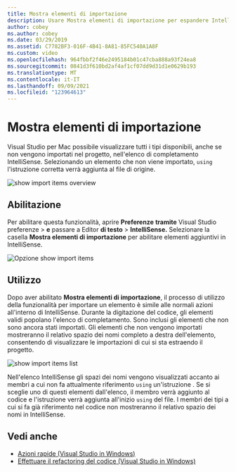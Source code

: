 ```yaml
---
title: Mostra elementi di importazione
description: Usare Mostra elementi di importazione per espandere IntelliSense in Visual Studio per Mac.
author: cobey
ms.author: cobey
ms.date: 03/29/2019
ms.assetid: C7782BF3-016F-4B41-8A81-85FC540A1A8F
ms.custom: video
ms.openlocfilehash: 964fbbf2f46e2495184b01c47cba888a93f24ea8
ms.sourcegitcommit: 0841d3f610bd2af4af1cf07dd9d31d1e0629b193
ms.translationtype: MT
ms.contentlocale: it-IT
ms.lasthandoff: 09/09/2021
ms.locfileid: "123964613"
---
```

# <a name="show-import-items"></a>Mostra elementi di importazione

Visual Studio per Mac possibile visualizzare tutti i tipi disponibili, anche se non vengono importati nel progetto, nell'elenco di completamento IntelliSense. Selezionando un elemento che non viene importato, `using` l'istruzione corretta verrà aggiunta al file di origine.

![show import items overview](media/importitems-overview.gif)

## <a name="how-to-enable"></a>Abilitazione

Per abilitare questa funzionalità, aprire **Preferenze** **tramite** Visual Studio preferenze  >  **e** passare a Editor **di testo**  >  **IntelliSense.** Selezionare la casella **Mostra elementi di importazione** per abilitare elementi aggiuntivi in IntelliSense.

![Opzione show import items](media/show-import-items.png)

## <a name="usage"></a>Utilizzo

Dopo aver abilitato **Mostra elementi di importazione**, il processo di utilizzo della funzionalità per importare un elemento è simile alle normali azioni all'interno di IntelliSense. Durante la digitazione del codice, gli elementi validi popolano l'elenco di completamento. Sono inclusi gli elementi che non sono ancora stati importati. Gli elementi che non vengono importati mostreranno il relativo spazio dei nomi completo a destra dell'elemento, consentendo di visualizzare le importazioni di cui si sta estraendo il progetto.

![show import items list](media/show-import-items-list.png)

Nell'elenco IntelliSense gli spazi dei nomi vengono visualizzati accanto ai membri a cui non fa attualmente riferimento `using` un'istruzione . Se si sceglie uno di questi elementi dall'elenco,  il membro verrà aggiunto al codice e l'istruzione verrà aggiunta all'inizio `using` del file. I membri dei tipi a cui si fa già riferimento nel codice non mostreranno il relativo spazio dei nomi in IntelliSense.

## <a name="see-also"></a>Vedi anche

- [Azioni rapide (Visual Studio in Windows)](/visualstudio/ide/quick-actions)
- [Effettuare il refactoring del codice (Visual Studio in Windows)](/visualstudio/ide/refactoring-in-visual-studio)
